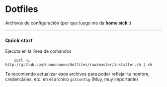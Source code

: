 Dotfiles
=============

Archivos de configuración (por que luego me da **home sick** :(


* * *


### Quick start

Ejecuta en la línea de comandos

        curl -L http://github.com/nanounanue/dotfiles/raw/master/installer.sh | sh


Te recomiendo actualizar esos archivos para poder reflejar tu nombre, credenciales, etc. en el archivo `gitconfig` (Muy, muy importante)
